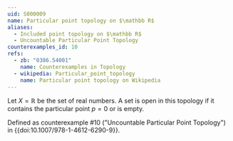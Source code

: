```yaml
---
uid: S000009
name: Particular point topology on $\mathbb R$
aliases:
  - Included point topology on $\mathbb R$
  - Uncountable Particular Point Topology
counterexamples_id: 10
refs:
  - zb: "0386.54001" 
    name: Counterexamples in Topology
  - wikipedia: Particular_point_topology
    name: Particular point topology on Wikipedia
---
```


Let $X=\mathbb R$ be the set of real numbers. A set is open in this
topology if it contains the particular point $p=0$ or is empty.

Defined as counterexample #10 ("Uncountable Particular Point Topology")
in {{doi:10.1007/978-1-4612-6290-9}}.
